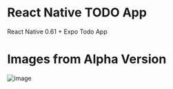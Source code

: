 # React Native TODO App
React Native 0.61 + Expo Todo App

# Images from Alpha Version
![image](https://user-images.githubusercontent.com/20374208/82667066-c4fcdc80-9c3f-11ea-997e-037a2d38e6db.png)

